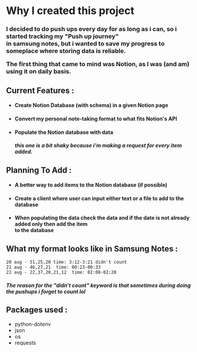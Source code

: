 # Why I created this project

<h3> I decided to do push ups every day for as long as i can, so i started tracking my "Push up journey" <br> in 
samsung notes, but i wanted to save my progress to someplace where storing data is reliable.

The first thing that came to mind was Notion, as I was (and am) using it on daily basis.</h3>

## Current Features :

- <h4>Create Notion Database (with schema) in a given Notion page</h4>
- <h4>Convert my personal note-taking format to what fits Notion's API</h4>
- <h4>Populate the Notion database with data <h5>this one is a bit shaky because i'm making a request for every item added.<h5> </h4>

## Planning To Add :

- <h4>A better way to add items to the Notion database (if possible)</h4>
- <h4>Create a client where user can input either text or a file to add to the database</h4>
- <h4>When populating the data check the data and if the date is not already added only then add the item <br>
    to the database</h4>

## What my format looks like in Samsung Notes :

    20 aug - 51,25,20 time: 3:12-3:21 didn't count
    21 aug - 46,27,21  time: 00:23-00:33
    22 aug - 22,37,20,21,12  time: 02:08-02:20

<h5>The reason for the "didn't count" keyword is that sometimes during doing the pushups i forget to count lol</h5>

## Packages used :

- python-dotenv
- json
- os
- requests

